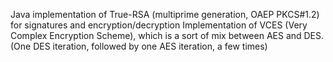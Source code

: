 Java implementation of True-RSA (multiprime generation, OAEP PKCS#1.2) for signatures and encryption/decryption
Implementation of VCES (Very Complex Encryption Scheme), which is a sort of mix between AES and DES. (One DES iteration, followed by one AES iteration, a few times)
